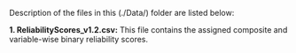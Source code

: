 Description of the files in this (./Data/) folder are listed below:

**1. ReliabilityScores_v1.2.csv:** This file contains the assigned composite and variable-wise binary reliability scores.
